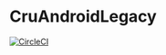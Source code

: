 # CruAndroidLegacy

[![CircleCI](https://circleci.com/gh/CruCentralCoast/CruAndroid.svg?style=svg)](https://circleci.com/gh/CruCentralCoast/CruAndroidLegacy)
